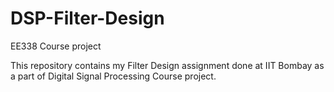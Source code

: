 # DSP-Filter-Design
EE338 Course project

This repository contains my Filter Design assignment done at IIT Bombay as a part of Digital Signal Processing Course project.
